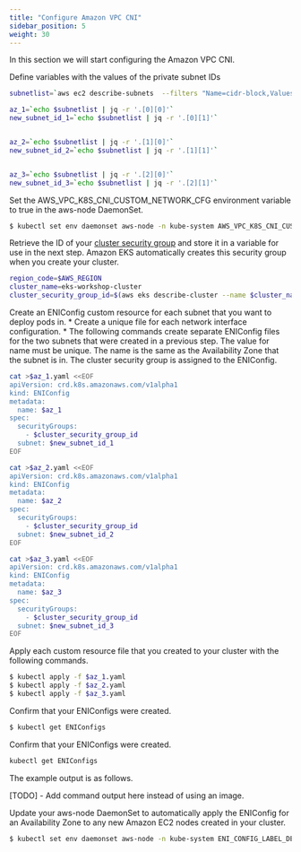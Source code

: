 ```yaml
---
title: "Configure Amazon VPC CNI"
sidebar_position: 5
weight: 30
---
```


In this section we will start configuring the Amazon VPC CNI.

Define variables with the values of the private subnet IDs


```bash expectError=true
subnetlist=`aws ec2 describe-subnets  --filters "Name=cidr-block,Values=100.64.*" --query 'Subnets[*].[AvailabilityZone,SubnetId]' --output json`

az_1=`echo $subnetlist | jq -r '.[0][0]'`
new_subnet_id_1=`echo $subnetlist | jq -r '.[0][1]'`


az_2=`echo $subnetlist | jq -r '.[1][0]'`
new_subnet_id_2=`echo $subnetlist | jq -r '.[1][1]'`


az_3=`echo $subnetlist | jq -r '.[2][0]'`
new_subnet_id_3=`echo $subnetlist | jq -r '.[2][1]'`
```

Set the AWS_VPC_K8S_CNI_CUSTOM_NETWORK_CFG environment variable to true in the aws-node DaemonSet.

```bash timeout=240
$ kubectl set env daemonset aws-node -n kube-system AWS_VPC_K8S_CNI_CUSTOM_NETWORK_CFG=true
```

Retrieve the ID of your [cluster security group](https://docs.aws.amazon.com/eks/latest/userguide/sec-group-reqs.html) and store it in a variable for use in the next step. Amazon EKS automatically creates this security group when you create your cluster.


```bash expectError=true
region_code=$AWS_REGION
cluster_name=eks-workshop-cluster
cluster_security_group_id=$(aws eks describe-cluster --name $cluster_name --query cluster.resourcesVpcConfig.clusterSecurityGroupId --output text)
```

Create an ENIConfig custom resource for each subnet that you want to deploy pods in.
    * Create a unique file for each network interface configuration.
    * The following commands create separate ENIConfig files for the two subnets that were created in a previous step. The value for name must be unique. The name is the same as the Availability Zone that the subnet is in. The cluster security group is assigned to the ENIConfig.


```bash expectError=true
cat >$az_1.yaml <<EOF
apiVersion: crd.k8s.amazonaws.com/v1alpha1
kind: ENIConfig
metadata:
  name: $az_1
spec:
  securityGroups:
    - $cluster_security_group_id
  subnet: $new_subnet_id_1
EOF
```

```bash expectError=true
cat >$az_2.yaml <<EOF
apiVersion: crd.k8s.amazonaws.com/v1alpha1
kind: ENIConfig
metadata:
  name: $az_2
spec:
  securityGroups:
    - $cluster_security_group_id
  subnet: $new_subnet_id_2
EOF
```


```bash expectError=true
cat >$az_3.yaml <<EOF
apiVersion: crd.k8s.amazonaws.com/v1alpha1
kind: ENIConfig
metadata:
  name: $az_3
spec:
  securityGroups:
    - $cluster_security_group_id
  subnet: $new_subnet_id_3
EOF
```

Apply each custom resource file that you created to your cluster with the following commands.

```bash timeout=240
$ kubectl apply -f $az_1.yaml
$ kubectl apply -f $az_2.yaml
$ kubectl apply -f $az_3.yaml
```

Confirm that your ENIConfigs were created.

```bash timeout=240
$ kubectl get ENIConfigs
```

Confirm that your ENIConfigs were created.

```bash timeout=240
kubectl get ENIConfigs
```

The example output is as follows.

[TODO] - Add command output here instead of using an image.


Update your aws-node DaemonSet to automatically apply the ENIConfig for an Availability Zone to any new Amazon EC2 nodes created in your cluster.

```bash timeout=240
$ kubectl set env daemonset aws-node -n kube-system ENI_CONFIG_LABEL_DEF=topology.kubernetes.io/zone
```